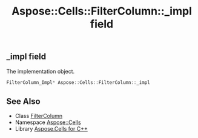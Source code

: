 ﻿---
title: Aspose::Cells::FilterColumn::_impl field
linktitle: _impl
second_title: Aspose.Cells for C++ API Reference
description: 'Aspose::Cells::FilterColumn::_impl field. The implementation object in C++.'
type: docs
weight: 1400
url: /cpp/aspose.cells/filtercolumn/_impl/
---
## _impl field


The implementation object.

```cpp
FilterColumn_Impl* Aspose::Cells::FilterColumn::_impl
```

## See Also

* Class [FilterColumn](../)
* Namespace [Aspose::Cells](../../)
* Library [Aspose.Cells for C++](../../../)
